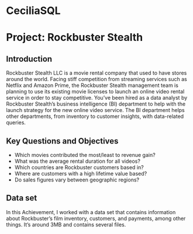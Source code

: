 # CeciliaSQL
# Project: Rockbuster Stealth

## Introduction
Rockbuster Stealth LLC is a movie rental company that used to have stores around the world. Facing stiff competition from streaming services such as Netflix and Amazon Prime, the Rockbuster Stealth management team is planning to use its existing movie licenses to launch an online video rental service in order to stay competitive.
You’ve been hired as a data analyst by Rockbuster Stealth’s business intelligence (BI) department to help with the launch strategy for the new online video service. The BI department helps other departments, from inventory to customer insights, with data-related queries.

## Key Questions and Objectives
 * Which movies contributed the most/least to revenue gain?
 * What was the average rental duration for all videos?
 * Which countries are Rockbuster customers based in?
 * Where are customers with a high lifetime value based?
 * Do sales figures vary between geographic regions?

## Data set
In this Achievement, I worked with a data set that contains information about Rockbuster’s film inventory, customers, and payments, among other things. It’s around 3MB and contains several files.
